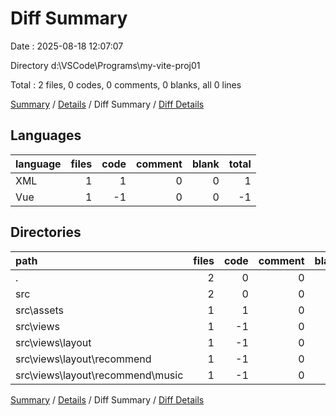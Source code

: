 # Diff Summary

Date : 2025-08-18 12:07:07

Directory d:\\VSCode\\Programs\\my-vite-proj01

Total : 2 files,  0 codes, 0 comments, 0 blanks, all 0 lines

[Summary](results.md) / [Details](details.md) / Diff Summary / [Diff Details](diff-details.md)

## Languages
| language | files | code | comment | blank | total |
| :--- | ---: | ---: | ---: | ---: | ---: |
| XML | 1 | 1 | 0 | 0 | 1 |
| Vue | 1 | -1 | 0 | 0 | -1 |

## Directories
| path | files | code | comment | blank | total |
| :--- | ---: | ---: | ---: | ---: | ---: |
| . | 2 | 0 | 0 | 0 | 0 |
| src | 2 | 0 | 0 | 0 | 0 |
| src\\assets | 1 | 1 | 0 | 0 | 1 |
| src\\views | 1 | -1 | 0 | 0 | -1 |
| src\\views\\layout | 1 | -1 | 0 | 0 | -1 |
| src\\views\\layout\\recommend | 1 | -1 | 0 | 0 | -1 |
| src\\views\\layout\\recommend\\music | 1 | -1 | 0 | 0 | -1 |

[Summary](results.md) / [Details](details.md) / Diff Summary / [Diff Details](diff-details.md)